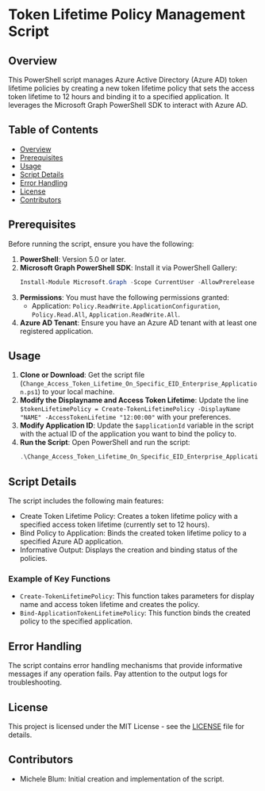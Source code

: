 # Token Lifetime Policy Management Script

## Overview

This PowerShell script manages Azure Active Directory (Azure AD) token lifetime policies by creating a new token lifetime policy that sets the access token lifetime to 12 hours and binding it to a specified application. It leverages the Microsoft Graph PowerShell SDK to interact with Azure AD.

## Table of Contents

- [Overview](#overview)
- [Prerequisites](#prerequisites)
- [Usage](#usage)
- [Script Details](#script-details)
- [Error Handling](#error-handling)
- [License](#license)
- [Contributors](#contributors)

## Prerequisites

Before running the script, ensure you have the following:

1. **PowerShell**: Version 5.0 or later.
2. **Microsoft Graph PowerShell SDK**: Install it via PowerShell Gallery:
    ```powershell
    Install-Module Microsoft.Graph -Scope CurrentUser -AllowPrerelease
    ```
3. **Permissions**: You must have the following permissions granted:
   - Application: `Policy.ReadWrite.ApplicationConfiguration`, `Policy.Read.All`, `Application.ReadWrite.All`.
4. **Azure AD Tenant**: Ensure you have an Azure AD tenant with at least one registered application.

## Usage

1. **Clone or Download**: Get the script file (`Change_Access_Token_Lifetime_On_Specific_EID_Enterprise_Application.ps1`) to your local machine.
2. **Modify the Displayname and Access Token Lifetime**: Update the line `$tokenLifetimePolicy = Create-TokenLifetimePolicy -DisplayName "NAME" -AccessTokenLifetime "12:00:00"` with your preferences.
3. **Modify Application ID**: Update the `$applicationId` variable in the script with the actual ID of the application you want to bind the policy to.
4. **Run the Script**:
   Open PowerShell and run the script:
   ```powershell
   .\Change_Access_Token_Lifetime_On_Specific_EID_Enterprise_Application.ps1

## Script Details

The script includes the following main features:

-   Create Token Lifetime Policy: Creates a token lifetime policy with a specified access token lifetime (currently set to 12 hours).
-   Bind Policy to Application: Binds the created token lifetime policy to a specified Azure AD application.
-   Informative Output: Displays the creation and binding status of the policies.

### Example of Key Functions

-   `Create-TokenLifetimePolicy`: This function takes parameters for display name and access token lifetime and creates the policy.
-   `Bind-ApplicationTokenLifetimePolicy`: This function binds the created policy to the specified application.

## Error Handling

The script contains error handling mechanisms that provide informative messages if any operation fails. Pay attention to the output logs for troubleshooting.

## License

This project is licensed under the MIT License - see the [LICENSE](https://github.com/Quattro99/PowerShellScripts/blob/main/LICENSE) file for details.

## Contributors

-   Michele Blum: Initial creation and implementation of the script.
